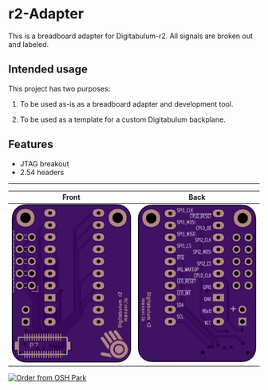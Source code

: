 # r2-Adapter

This is a breadboard adapter for Digitabulum-r2. All signals are broken out and labeled.

## Intended usage

This project has two purposes:

 1) To be used as-is as a breadboard adapter and development tool.

 2) To be used as a template for a custom Digitabulum backplane.


## Features
* JTAG breakout
* 2.54 headers

------------------------

Front | Back
:-------:|:------:
![Front](osh-render-front.png) | ![Back](osh-render-back.png)


[<img src="https://oshpark.com/assets/badge-5b7ec47045b78aef6eb9d83b3bac6b1920de805e9a0c227658eac6e19a045b9c.png" alt="Order from OSH Park">](https://oshpark.com/shared_projects/BhORWpqi)
